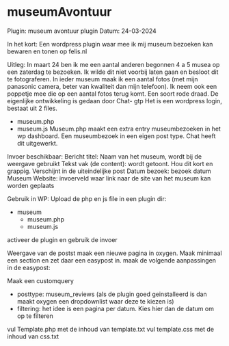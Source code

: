 # museumAvontuur

Plugin: museum avontuur plugin
Datum: 24-03-2024

In het kort:
Een wordpress plugin waar mee ik mij museum bezoeken kan bewaren en tonen op felis.nl

Uitleg:
In maart 24 ben ik me een aantal anderen begonnen 4 a 5 musea op een zaterdag te bezoeken. Ik wilde dit niet voorbij laten gaan en besloot dit te fotograferen. In ieder museum maak ik een aantal fotos (met mijn panasonic camera, beter van kwaliteit dan mijn telefoon). Ik neem ook een poppetje mee die op een aantal fotos terug komt. Een soort rode draad. De eigenlijke ontwikkeling is gedaan door Chat- gtp
Het is een wordpress login, bestaat uit 2 files.
- museum.php
- museum.js
Museum.php maakt een extra entry museumbezoeken in het wp dashboard. Een museumbezoek in een eigen post type. Chat heeft dit uitgewerkt. 


Invoer beschikbaar:
Bericht titel: Naam van het museum, wordt bij de weergave gebruikt
Tekst vak (de content): wordt getoont. Hou dit kort en grappig. Verschijnt in de uiteindelijke post
Datum bezoek: bezoek datum
Museum Website: invoerveld waar link naar de site van het museum kan worden geplaats


Gebruik in WP:
Upload de php en js file in een plugin dir:
- museum
  - museum.php
  - museum.js

activeer de plugin en gebruik de invoer

Weergave van de postst
maak een nieuwe pagina in oxygen. Maak minimaal een section en zet daar een easypost in.
maak de volgende aanpassingen in de easypost:

Maak een customquery
- posttype: museum_reviews (als de plugin goed geinstalleerd is dan maakt oxygen een dropdownlist waar deze te kiezen is)
- filtering: het idee is een pagina per datum. Kies hier dan de datum om op te filteren

vul Template.php met de inhoud van template.txt
vul template.css met de inhoud van css.txt
